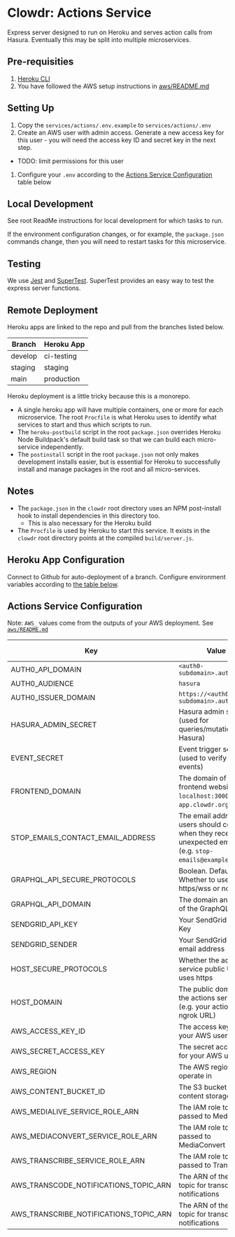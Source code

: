 # Clowdr: Actions Service

Express server designed to run on Heroku and serves action calls from Hasura.
Eventually this may be split into multiple microservices.

## Pre-requisities

1. [Heroku CLI](https://devcenter.heroku.com/articles/heroku-cli)
1. You have followed the AWS setup instructions in [aws/README.md](../../aws/README.md)

## Setting Up

1. Copy the `services/actions/.env.example` to `services/actions/.env`
1. Create an AWS user with admin access. Generate a new access key for this user - you will need the access key ID and secret key in the next step.

- TODO: limit permissions for this user

1. Configure your `.env` according to the [Actions Service
   Configuration](#actions-service-configuration) table below

## Local Development

See root ReadMe instructions for local development for which tasks to run.

If the environment configuration changes, or for example, the `package.json`
commands change, then you will need to restart tasks for this microservice.

## Testing

We use [Jest](https://jestjs.io/docs/en/getting-started) and
[SuperTest](https://www.npmjs.com/package/supertest). SuperTest provides an easy
way to test the express server functions.

## Remote Deployment

Heroku apps are linked to the repo and pull from the branches listed below.

| Branch  | Heroku App |
| ------- | ---------- |
| develop | ci-testing |
| staging | staging    |
| main    | production |

Heroku deployment is a little tricky because this is a monorepo.

- A single heroku app will have multiple containers, one or more for each
  microservice. The root `Procfile` is what Heroku uses to identify what
  services to start and thus which scripts to run.
- The `heroku-postbuild` script in the root `package.json` overrides Heroku Node
  Buildpack's default build task so that we can build each micro-service
  independently.
- The `postinstall` script in the root `package.json` not only makes development
  installs easier, but is essential for Heroku to successfully install and
  manage packages in the root and all micro-services.

## Notes

- The `package.json` in the `clowdr` root directory uses an NPM post-install
  hook to install dependencies in this directory too.
  - This is also necessary for the Heroku build
- The `Procfile` is used by Heroku to start this service. It exists in the
  `clowdr` root directory points at the compiled `build/server.js`.

## Heroku App Configuration

Connect to Github for auto-deployment of a branch. Configure environment
variables according to [the table below](#actions-service-configuration).

## Actions Service Configuration

Note: `AWS_` values come from the outputs of your AWS deployment. See [`aws/README.md`](../../aws/README.md)

| Key                                    | Value                                                                                                        | From CDK |
| -------------------------------------- | ------------------------------------------------------------------------------------------------------------ | -------- |
| AUTH0_API_DOMAIN                       | `<auth0-subdomain>.auth0.com`                                                                                |          |
| AUTH0_AUDIENCE                         | `hasura`                                                                                                     |          |
| AUTH0_ISSUER_DOMAIN                    | `https://<auth0-subdomain>.auth0.com/`                                                                       |          |
| HASURA_ADMIN_SECRET                    | Hasura admin secret (used for queries/mutations to Hasura)                                                   |          |
| EVENT_SECRET                           | Event trigger secret (used to verify Hasura events)                                                          |          |
| FRONTEND_DOMAIN                        | The domain of the frontend website (e.g. `localhost:3000` or `app.clowdr.org`)                               |          |
| STOP_EMAILS_CONTACT_EMAIL_ADDRESS      | The email address users should contact when they received unexpected emails (e.g. `stop-emails@example.org`) |          |
| GRAPHQL_API_SECURE_PROTOCOLS           | Boolean. Default: true. Whether to use https/wss or not.                                                     |          |
| GRAPHQL_API_DOMAIN                     | The domain and port of the GraphQL server                                                                    |          |
| SENDGRID_API_KEY                       | Your SendGrid API Key                                                                                        |          |
| SENDGRID_SENDER                        | Your SendGrid sender email address                                                                           |          |
| HOST_SECURE_PROTOCOLS                  | Whether the actions service public URL uses https                                                            |          |
| HOST_DOMAIN                            | The public domain of the actions service (e.g. your actions ngrok URL)                                       |          |
| AWS_ACCESS_KEY_ID                      | The access key ID for your AWS user                                                                          | Yes      |
| AWS_SECRET_ACCESS_KEY                  | The secret access key for your AWS user                                                                      | Yes      |
| AWS_REGION                             | The AWS region to operate in                                                                                 | Yes      |
| AWS_CONTENT_BUCKET_ID                  | The S3 bucket ID for content storage                                                                         | Yes      |
| AWS_MEDIALIVE_SERVICE_ROLE_ARN         | The IAM role to be passed to MediaLive                                                                       | Yes      |
| AWS_MEDIACONVERT_SERVICE_ROLE_ARN      | The IAM role to be passed to MediaConvert                                                                    | Yes      |
| AWS_TRANSCRIBE_SERVICE_ROLE_ARN        | The IAM role to be passed to Transcribe                                                                      | Yes      |
| AWS_TRANSCODE_NOTIFICATIONS_TOPIC_ARN  | The ARN of the SNS topic for transcoding notifications                                                       | Yes      |
| AWS_TRANSCRIBE_NOTIFICATIONS_TOPIC_ARN | The ARN of the SNS topic for transcription notifications                                                     | Yes      |
